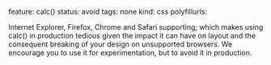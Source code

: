 feature: calc()
status: avoid
tags: none
kind: css
polyfillurls:

Internet Explorer, Firefox, Chrome and Safari supporting; which makes using calc() in production tedious given the impact it can have on layout and the consequent breaking of your design on unsupported browsers. We encourage you to use it for experimentation, but to avoid it in production.
